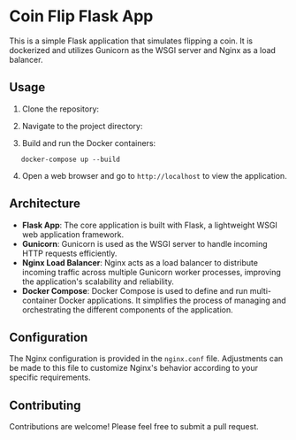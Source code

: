 # Coin Flip Flask App

This is a simple Flask application that simulates flipping a coin. It is dockerized and utilizes Gunicorn as the WSGI server and Nginx as a load balancer.

## Usage

1. Clone the repository:

2. Navigate to the project directory:

3. Build and run the Docker containers:
```
   docker-compose up --build
```
4. Open a web browser and go to `http://localhost` to view the application.

## Architecture

- **Flask App**: The core application is built with Flask, a lightweight WSGI web application framework.
- **Gunicorn**: Gunicorn is used as the WSGI server to handle incoming HTTP requests efficiently.
- **Nginx Load Balancer**: Nginx acts as a load balancer to distribute incoming traffic across multiple Gunicorn worker processes, improving the application's scalability and reliability.
- **Docker Compose**: Docker Compose is used to define and run multi-container Docker applications. It simplifies the process of managing and orchestrating the different components of the application.

## Configuration

The Nginx configuration is provided in the `nginx.conf` file. Adjustments can be made to this file to customize Nginx's behavior according to your specific requirements.

## Contributing

Contributions are welcome! Please feel free to submit a pull request.
